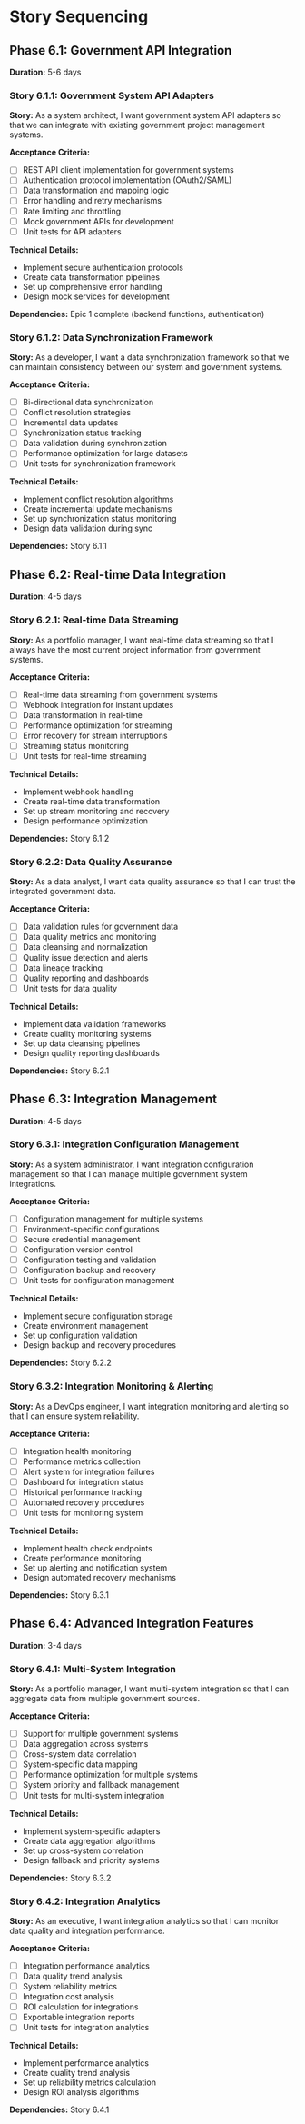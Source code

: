 # Story Sequencing

## Phase 6.1: Government API Integration
**Duration:** 5-6 days

### Story 6.1.1: Government System API Adapters
**Story:** As a system architect, I want government system API adapters so that we can integrate with existing government project management systems.

**Acceptance Criteria:**
- [ ] REST API client implementation for government systems
- [ ] Authentication protocol implementation (OAuth2/SAML)
- [ ] Data transformation and mapping logic
- [ ] Error handling and retry mechanisms
- [ ] Rate limiting and throttling
- [ ] Mock government APIs for development
- [ ] Unit tests for API adapters

**Technical Details:**
- Implement secure authentication protocols
- Create data transformation pipelines
- Set up comprehensive error handling
- Design mock services for development

**Dependencies:** Epic 1 complete (backend functions, authentication)

### Story 6.1.2: Data Synchronization Framework
**Story:** As a developer, I want a data synchronization framework so that we can maintain consistency between our system and government systems.

**Acceptance Criteria:**
- [ ] Bi-directional data synchronization
- [ ] Conflict resolution strategies
- [ ] Incremental data updates
- [ ] Synchronization status tracking
- [ ] Data validation during synchronization
- [ ] Performance optimization for large datasets
- [ ] Unit tests for synchronization framework

**Technical Details:**
- Implement conflict resolution algorithms
- Create incremental update mechanisms
- Set up synchronization status monitoring
- Design data validation during sync

**Dependencies:** Story 6.1.1

## Phase 6.2: Real-time Data Integration
**Duration:** 4-5 days

### Story 6.2.1: Real-time Data Streaming
**Story:** As a portfolio manager, I want real-time data streaming so that I always have the most current project information from government systems.

**Acceptance Criteria:**
- [ ] Real-time data streaming from government systems
- [ ] Webhook integration for instant updates
- [ ] Data transformation in real-time
- [ ] Performance optimization for streaming
- [ ] Error recovery for stream interruptions
- [ ] Streaming status monitoring
- [ ] Unit tests for real-time streaming

**Technical Details:**
- Implement webhook handling
- Create real-time data transformation
- Set up stream monitoring and recovery
- Design performance optimization

**Dependencies:** Story 6.1.2

### Story 6.2.2: Data Quality Assurance
**Story:** As a data analyst, I want data quality assurance so that I can trust the integrated government data.

**Acceptance Criteria:**
- [ ] Data validation rules for government data
- [ ] Data quality metrics and monitoring
- [ ] Data cleansing and normalization
- [ ] Quality issue detection and alerts
- [ ] Data lineage tracking
- [ ] Quality reporting and dashboards
- [ ] Unit tests for data quality

**Technical Details:**
- Implement data validation frameworks
- Create quality monitoring systems
- Set up data cleansing pipelines
- Design quality reporting dashboards

**Dependencies:** Story 6.2.1

## Phase 6.3: Integration Management
**Duration:** 4-5 days

### Story 6.3.1: Integration Configuration Management
**Story:** As a system administrator, I want integration configuration management so that I can manage multiple government system integrations.

**Acceptance Criteria:**
- [ ] Configuration management for multiple systems
- [ ] Environment-specific configurations
- [ ] Secure credential management
- [ ] Configuration version control
- [ ] Configuration testing and validation
- [ ] Configuration backup and recovery
- [ ] Unit tests for configuration management

**Technical Details:**
- Implement secure configuration storage
- Create environment management
- Set up configuration validation
- Design backup and recovery procedures

**Dependencies:** Story 6.2.2

### Story 6.3.2: Integration Monitoring & Alerting
**Story:** As a DevOps engineer, I want integration monitoring and alerting so that I can ensure system reliability.

**Acceptance Criteria:**
- [ ] Integration health monitoring
- [ ] Performance metrics collection
- [ ] Alert system for integration failures
- [ ] Dashboard for integration status
- [ ] Historical performance tracking
- [ ] Automated recovery procedures
- [ ] Unit tests for monitoring system

**Technical Details:**
- Implement health check endpoints
- Create performance monitoring
- Set up alerting and notification system
- Design automated recovery mechanisms

**Dependencies:** Story 6.3.1

## Phase 6.4: Advanced Integration Features
**Duration:** 3-4 days

### Story 6.4.1: Multi-System Integration
**Story:** As a portfolio manager, I want multi-system integration so that I can aggregate data from multiple government sources.

**Acceptance Criteria:**
- [ ] Support for multiple government systems
- [ ] Data aggregation across systems
- [ ] Cross-system data correlation
- [ ] System-specific data mapping
- [ ] Performance optimization for multiple systems
- [ ] System priority and fallback management
- [ ] Unit tests for multi-system integration

**Technical Details:**
- Implement system-specific adapters
- Create data aggregation algorithms
- Set up cross-system correlation
- Design fallback and priority systems

**Dependencies:** Story 6.3.2

### Story 6.4.2: Integration Analytics
**Story:** As an executive, I want integration analytics so that I can monitor data quality and integration performance.

**Acceptance Criteria:**
- [ ] Integration performance analytics
- [ ] Data quality trend analysis
- [ ] System reliability metrics
- [ ] Integration cost analysis
- [ ] ROI calculation for integrations
- [ ] Exportable integration reports
- [ ] Unit tests for integration analytics

**Technical Details:**
- Implement performance analytics
- Create quality trend analysis
- Set up reliability metrics calculation
- Design ROI analysis algorithms

**Dependencies:** Story 6.4.1

